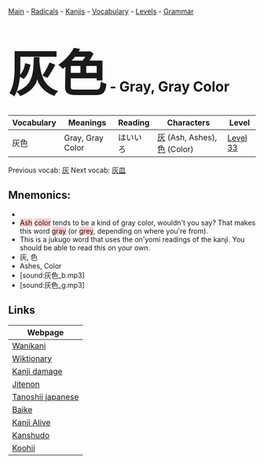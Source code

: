 <style> bigfont {font-size: 100px}</style>
[Main](../README.md) -
[Radicals](../radicals.md) -
[Kanjis](../kanjis.md) -
[Vocabulary](../vocabulary.md) -
[Levels](../levels.md) -
[Grammar](../grammar.md)
# <bigfont> 灰色</bigfont> - Gray, Gray Color 

| Vocabulary | Meanings | Reading | Characters | Level |
| --- | --- | --- | --- | --- |
| 灰色 | Gray, Gray Color | はいいろ |  [灰](../kanjis/灰.md) (Ash, Ashes), [色](../kanjis/色.md) (Color) | [Level 33](../levels/wk_level33.md) |

Previous vocab: [灰](灰.md) Next vocab: [灰皿](灰皿.md) 

## Mnemonics:

* 
* <span style="background-color:#ffcccb"> Ash</span> <span style="background-color:#ffcccb"> color</span> tends to be a kind of gray color, wouldn't you say? That makes this word <span style="background-color:#ffcccb"> gray</span> (or <span style="background-color:#ffcccb"> grey</span>, depending on where you're from).
* This is a jukugo word that uses the on'yomi readings of the kanji. You should be able to read this on your own.
* 灰, 色
* Ashes, Color
* [sound:灰色_b.mp3]
* [sound:灰色_g.mp3]


## Links 

| Webpage |
| --- |
| [Wanikani          ](https://www.wanikani.com/kanji/灰色) |
| [Wiktionary        ](https://en.wiktionary.org/wiki/灰色) |
| [Kanji damage      ](http://www.kanjidamage.com/kanji/search?utf8=✓&q=灰色) |
| [Jitenon           ](https://jitenon.com/kanji/灰色) |
| [Tanoshii japanese ](https://www.tanoshiijapanese.com/dictionary/kanji.cfm?k=灰色) |
| [Baike             ](https://baike.baidu.com/item/灰色) |
| [Kanji Alive       ](https://app.kanjialive.com/灰色) |
| [Kanshudo          ](https://www.kanshudo.com/searchmn?q=灰色) |
| [Koohii            ](https://kanji.koohii.com/study/kanji/灰色) |
